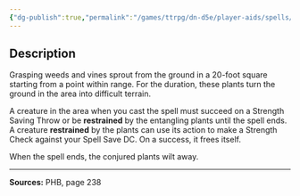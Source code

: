 ```yaml
---
{"dg-publish":true,"permalink":"/games/ttrpg/dn-d5e/player-aids/spells/level-1/entangle/","tags":["TTRPG/DND/5e","verbal","somatic","concentration","Spell"],"noteIcon":""}
---
```



## Description
Grasping weeds and vines sprout from the ground in a 20-foot square starting from a point within range.
For the duration, these plants turn the ground in the area into difficult terrain.

A creature in the area when you cast the spell must succeed on a Strength Saving Throw or be **restrained** by the entangling plants until the spell ends.
A creature **restrained** by the plants can use its action to make a Strength Check against your Spell Save DC.
On a success, it frees itself.

When the spell ends, the conjured plants wilt away.

---

**Sources:** PHB, page 238
